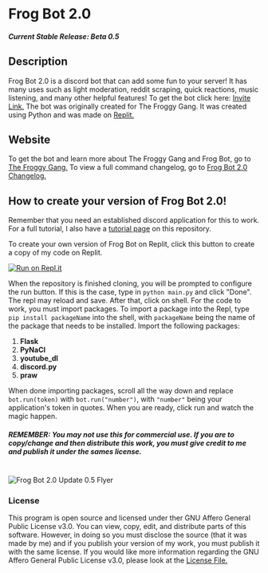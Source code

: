 # Frog Bot 2.0
##### Current Stable Release: Beta 0.5
## Description

Frog Bot 2.0 is a discord bot that can add some fun to your server! It has many uses such as light moderation, reddit scraping, quick reactions, music listening, and many other helpful features! To get the bot click here: [Invite Link.](https://www.google.com/url=https%3A%2F%2Fdiscord.gg%2FZsmcAcmWrA&sa=D&sntz=1&usg=AFQjCNHpQjZgEO7Amn97Djb50gvYaYHdeA) The bot was originally created for The Froggy Gang. It was created using Python and was made on [Replit.](https://replit.com) 

## Website

To get the bot and learn more about The Froggy Gang and Frog Bot, go to [The Froggy Gang.](https://sites.google.com/view/the-froggy-gang/home)
To view a full command changelog, go to [Frog Bot 2.0 Changelog.](https://docs.google.com/document/d/1Lo62dreCjfNr0GNWGwCid1ZX-cgBqMz1xsxHmNZHhJk/edit?usp=sharing)

## How to create your version of Frog Bot 2.0!

Remember that you need an established discord application for this to work. For a full tutorial, I also have a [tutorial page](https://github.com/HereJohnnyboi/Frog-Bot-2.0/blob/main/Tutorial.md) on this repository.

To create your own version of Frog Bot on Replit, click this button to create a copy of my code on Replit.

[![Run on Repl.it](https://repl.it/badge/github/HereJohnnyboi/Frog-Bot-2.0)](https://repl.it/github/HereJohnnyboi/Frog-Bot-2.0)

When the repository is finished cloning, you will be prompted to configure the run button. If this is the case, type in `python main.py` and click "Done". The repl may reload and save. After that, click on shell. For the code to work, you must import packages. To import a package into the Repl, type `pip install packageName` into the shell, with `packageName` being the name of the package that needs to be installed. Import the following packages:

1. **Flask**
2. **PyNaCl**
3. **youtube_dl**
4. **discord.py**
5. **praw**

When done importing packages, scroll all the way down and replace `bot.run(token)`
with `bot.run("number")`, with `"number"` being your application's token in quotes. When you are ready, click run and watch the magic happen. 

##### REMEMBER: You may not use this for commercial use. If you are to copy/change and then distribute this work, you must give credit to me and publish it under the sames license.


\
![Frog Bot 2.0 Update 0.5 Flyer](https://raw.githubusercontent.com/HereJohnnyboi/Frog-Bot-2.0/HereJohnnyboi-flyers/frog-bot-2.0-0.5.png)



### License

This program is open source and licensed under ther GNU Affero General Public License v3.0. You can view, copy, edit, and distribute parts of this software. However, in doing so you must disclose the source (that it was made by me) and if you publish your version of my work, you must publish it with the same license. If you would like more information regarding the GNU Affero General Public License v3.0, please look at the [License File.](https://github.com/HereJohnnyboi/Frog-Bot-2.0/blob/main/LICENSE)
